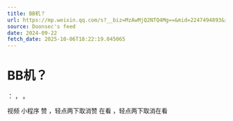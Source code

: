 ```yaml
---
title: BB机？
url: https://mp.weixin.qq.com/s?__biz=MzAwMjQ2NTQ4Mg==&mid=2247494893&idx=1&sn=73b08b54114963bdf4dab39982566903
source: Doonsec's feed
date: 2024-09-22
fetch_date: 2025-10-06T18:22:19.045065
---
```


# BB机？

：
，
。

视频
小程序
赞
，轻点两下取消赞
在看
，轻点两下取消在看
